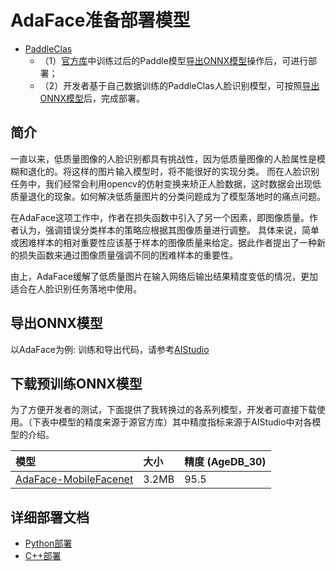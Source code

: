 # AdaFace准备部署模型

- [PaddleClas](https://github.com/PaddlePaddle/PaddleClas/)
  - （1）[官方库](https://github.com/PaddlePaddle/PaddleClas/)中训练过后的Paddle模型[导出ONNX模型](#导出ONNX模型)操作后，可进行部署；
  - （2）开发者基于自己数据训练的PaddleClas人脸识别模型，可按照[导出ONNX模型](#%E5%AF%BC%E5%87%BAONNX%E6%A8%A1%E5%9E%8B)后，完成部署。

## 简介
一直以来，低质量图像的人脸识别都具有挑战性，因为低质量图像的人脸属性是模糊和退化的。将这样的图片输入模型时，将不能很好的实现分类。
而在人脸识别任务中，我们经常会利用opencv的仿射变换来矫正人脸数据，这时数据会出现低质量退化的现象。如何解决低质量图片的分类问题成为了模型落地时的痛点问题。

在AdaFace这项工作中，作者在损失函数中引入了另一个因素，即图像质量。作者认为，强调错误分类样本的策略应根据其图像质量进行调整。
具体来说，简单或困难样本的相对重要性应该基于样本的图像质量来给定。据此作者提出了一种新的损失函数来通过图像质量强调不同的困难样本的重要性。

由上，AdaFace缓解了低质量图片在输入网络后输出结果精度变低的情况，更加适合在人脸识别任务落地中使用。


## 导出ONNX模型
以AdaFace为例:
训练和导出代码，请参考[AIStudio](https://aistudio.baidu.com/aistudio/projectdetail/4479879?contributionType=1)


## 下载预训练ONNX模型

为了方便开发者的测试，下面提供了我转换过的各系列模型，开发者可直接下载使用。（下表中模型的精度来源于源官方库）其中精度指标来源于AIStudio中对各模型的介绍。

| 模型                                                                                            | 大小    | 精度 (AgeDB_30) |
|:----------------------------------------------------------------------------------------------|:------|:--------------|
| [AdaFace-MobileFacenet](https://bj.bcebos.com/paddlehub/fastdeploy/mobilefacenet_adaface.tgz) | 3.2MB | 95.5          |

## 详细部署文档

- [Python部署](python)
- [C++部署](cpp)
